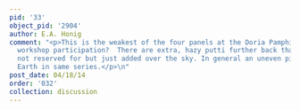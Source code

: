 ```yaml
---
pid: '33'
object_pid: '2904'
author: E.A. Honig
comment: "<p>This is the weakest of the four panels at the Doria Pamphilj.  Possible
  workshop participation?  There are extra, hazy putti further back that were clearly
  not reserved for but just added over the sky. In general an uneven piece, as is
  Earth in same series.</p>\n"
post_date: 04/18/14
order: '032'
collection: discussion
---
```


